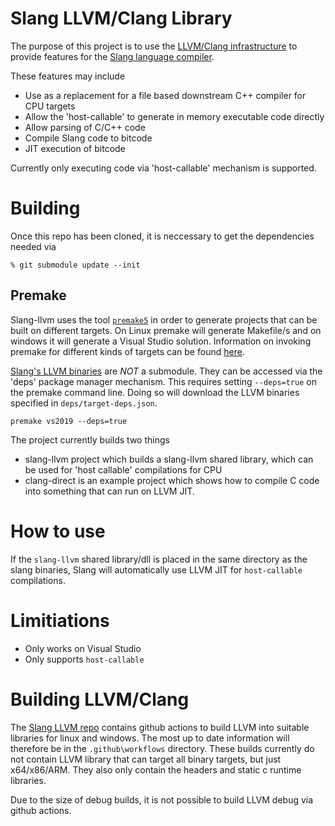 Slang LLVM/Clang Library
========================

The purpose of this project is to use the [LLVM/Clang infrastructure](https://github.com/shader-slang/llvm-project/) to provide features for the [Slang language compiler](https://github.com/shader-slang/slang/). 

These features may include

* Use as a replacement for a file based downstream C++ compiler for CPU targets
* Allow the 'host-callable' to generate in memory executable code directly
* Allow parsing of C/C++ code 
* Compile Slang code to bitcode 
* JIT execution of bitcode

Currently only executing code via 'host-callable' mechanism is supported.

Building
========

Once this repo has been cloned, it is neccessary to get the dependencies needed via

```
% git submodule update --init
```


## Premake

Slang-llvm uses the tool [`premake5`](https://premake.github.io/) in order to generate projects that can be built on different targets. On Linux premake will generate Makefile/s and on windows it will generate a Visual Studio solution. Information on invoking premake for different kinds of targets can be found [here](https://github.com/premake/premake-core/wiki/Using-Premake).

[Slang's LLVM binaries]( https://github.com/shader-slang/llvm-project/) are *NOT* a submodule. They can be accessed via the 'deps' package manager mechanism. This requires setting `--deps=true` on the premake command line. Doing so will download the LLVM binaries specified in `deps/target-deps.json`.

```
premake vs2019 --deps=true
```

The project currently builds two things

* slang-llvm project which builds a slang-llvm shared library, which can be used for 'host callable' compilations for CPU
* clang-direct is an example project which shows how to compile C code into something that can run on LLVM JIT.

How to use
==========

If the `slang-llvm` shared library/dll is placed in the same directory as the slang binaries, Slang will automatically use LLVM JIT for `host-callable` compilations. 

Limitiations
============
 
* Only works on Visual Studio
* Only supports `host-callable`

Building LLVM/Clang
===================

The [Slang LLVM repo]( https://github.com/shader-slang/llvm-project/) contains github actions to build LLVM into suitable libraries for linux and windows. The most up to date information will therefore be in the `.github\workflows` directory. These builds currently do not contain LLVM library that can target all binary targets, but just x64/x86/ARM. They also only contain the headers and static c runtime libraries.  

Due to the size of debug builds, it is not possible to build LLVM debug via github actions. 
